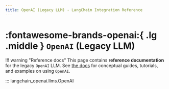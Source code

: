 ```yaml
---
title: OpenAI (Legacy LLM) - LangChain Integration Reference
---
```


# :fontawesome-brands-openai:{ .lg .middle } `OpenAI` (Legacy LLM)

!!! warning "Reference docs"
    This page contains **reference documentation** for the legacy `OpenAI` LLM. See
    [the docs](https://docs.langchain.com/oss/python/integrations/llms/openai)
    for conceptual guides, tutorials, and examples on using `OpenAI`.

::: langchain_openai.llms.OpenAI
